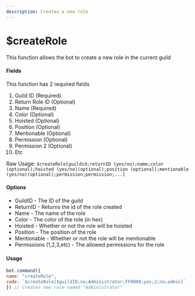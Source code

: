 ```yaml
---
description: Creates a new role
---
```


# $createRole

This function allows the bot to create a new role in the current guild

#### Fields

This function has 2 required fields

1. Guild ID (Required)
2. Return Role ID (Optional)
3. Name (Required)
4. Color (Optional)
5. Hoisted (Optional)
6. Position (Optional)
7. Mentionable (Optional)
8. Permission (Optional)
9. Permission 2 (Optional)
10. Etc

Raw Usage: `$createRole[guildid;returnID (yes/no);name;color (optional);hoisted (yes/no)(optional);position (optional);mentionable (yes/no)(optional);permission;permission;...]`

#### Options

* GuildID - The ID of the guild
* ReturnID - Returns the id of the role created
* Name - The name of the role
* Color - The color of the role (in hex)
* Hoisted - Whether or not the role will be hoisted
* Position - The position of the role
* Mentionable - Whether or not the role will be mentionable
* Permissions (1,2,3,etc) - The allowed permissions for the role

#### Usage

```javascript
bot.command({
name: "createRole",
code: `$createRole[$guildID;no;Administrator;FF0000;yes;2;no;admin]`
}) // Creates new role named "Administrator"
```
